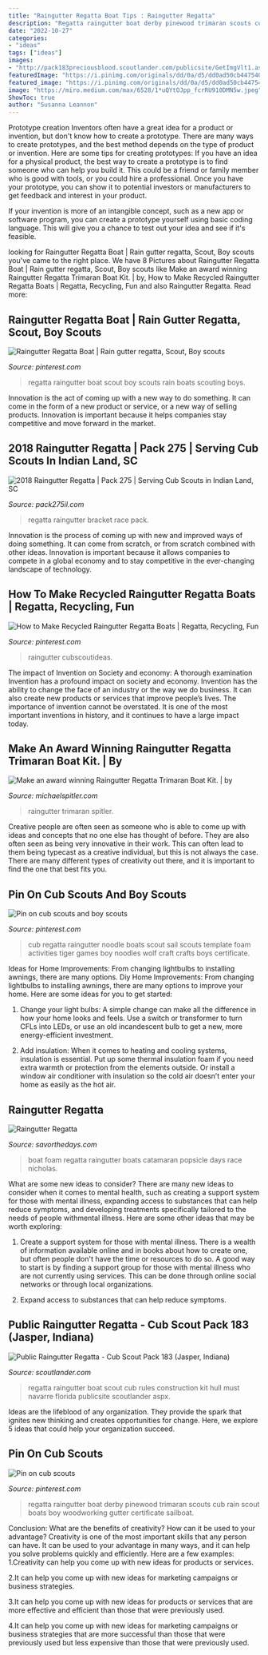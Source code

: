 ```yaml
---
title: "Raingutter Regatta Boat Tips : Raingutter Regatta"
description: "Regatta raingutter boat derby pinewood trimaran scouts cub rain scout boats boy woodworking gutter certificate sailboat"
date: "2022-10-27"
categories:
- "ideas"
tags: ["ideas"]
images:
- "http://pack183preciousblood.scoutlander.com/publicsite/GetImgVlt1.aspx?file=c43sr57ie9211325.jpg"
featuredImage: "https://i.pinimg.com/originals/dd/0a/d5/dd0ad50cb4475409bc4977386fc5f415.jpg"
featured_image: "https://i.pinimg.com/originals/dd/0a/d5/dd0ad50cb4475409bc4977386fc5f415.jpg"
image: "https://miro.medium.com/max/6528/1*uQYtOJpp_fcrRU910DMN5w.jpeg"
ShowToc: true
author: "Susanna Leannon"
---
```



Prototype creation
Inventors often have a great idea for a product or invention, but don't know how to create a prototype. There are many ways to create prototypes, and the best method depends on the type of product or invention. Here are some tips for creating prototypes:
If you have an idea for a physical product, the best way to create a prototype is to find someone who can help you build it. This could be a friend or family member who is good with tools, or you could hire a professional. Once you have your prototype, you can show it to potential investors or manufacturers to get feedback and interest in your product.

If your invention is more of an intangible concept, such as a new app or software program, you can create a prototype yourself using basic coding language. This will give you a chance to test out your idea and see if it's feasible.

	

		
looking for Raingutter Regatta Boat | Rain gutter regatta, Scout, Boy scouts you've came to the right place. We have 8 Pictures about Raingutter Regatta Boat | Rain gutter regatta, Scout, Boy scouts like Make an award winning Raingutter Regatta Trimaran Boat Kit. | by, How to Make Recycled Raingutter Regatta Boats | Regatta, Recycling, Fun and also Raingutter Regatta. Read more:
		
    
## Raingutter Regatta Boat | Rain Gutter Regatta, Scout, Boy Scouts

<img loading=lazy src="https://i.pinimg.com/originals/dd/0a/d5/dd0ad50cb4475409bc4977386fc5f415.jpg" onerror="this.onerror=null;this.src='https://tse2.mm.bing.net/th?id=OIP.zekXKFjqzt3Ti82NqUMM7gHaHa&amp;pid=15.1';" alt="Raingutter Regatta Boat | Rain gutter regatta, Scout, Boy scouts">

_Source: pinterest.com_

>regatta raingutter boat scout boy scouts rain boats scouting boys. 

	

Innovation is the act of coming up with a new way to do something. It can come in the form of a new product or service, or a new way of selling products. Innovation is important because it helps companies stay competitive and move forward in the market.

    
## 2018 Raingutter Regatta | Pack 275 | Serving Cub Scouts In Indian Land, SC

<img loading=lazy src="http://pack275il.com/wp-content/uploads/2017/11/Boat-Race-Bracket.png" onerror="this.onerror=null;this.src='https://tse4.mm.bing.net/th?id=OIP.XbEfvMlIjm5v2IeEMqJEPgHaEy&amp;pid=15.1';" alt="2018 Raingutter Regatta | Pack 275 | Serving Cub Scouts in Indian Land, SC">

_Source: pack275il.com_

>regatta raingutter bracket race pack. 

	

Innovation is the process of coming up with new and improved ways of doing something. It can come from scratch, or from scratch combined with other ideas. Innovation is important because it allows companies to compete in a global economy and to stay competitive in the ever-changing landscape of technology.

    
## How To Make Recycled Raingutter Regatta Boats | Regatta, Recycling, Fun

<img loading=lazy src="https://i.pinimg.com/originals/8d/bf/f2/8dbff28795bc3c77eb9072f146cff4ec.jpg" onerror="this.onerror=null;this.src='https://tse2.mm.bing.net/th?id=OIP.c9BRcRkE9gTG1PteNJsjtQHaLG&amp;pid=15.1';" alt="How to Make Recycled Raingutter Regatta Boats | Regatta, Recycling, Fun">

_Source: pinterest.com_

>raingutter cubscoutideas. 

	

The impact of Invention on Society and economy: A thorough examination
Invention has a profound impact on society and economy. Invention has the ability to change the face of an industry or the way we do business. It can also create new products or services that improve people’s lives. The importance of invention cannot be overstated. It is one of the most important inventions in history, and it continues to have a large impact today.

    
## Make An Award Winning Raingutter Regatta Trimaran Boat Kit. | By

<img loading=lazy src="https://miro.medium.com/max/6528/1*uQYtOJpp_fcrRU910DMN5w.jpeg" onerror="this.onerror=null;this.src='https://tse3.mm.bing.net/th?id=OIP.HjE2q6hTM62mM7ZEH-7goQHaFj&amp;pid=15.1';" alt="Make an award winning Raingutter Regatta Trimaran Boat Kit. | by">

_Source: michaelspitler.com_

>raingutter trimaran spitler. 

	

Creative people are often seen as someone who is able to come up with ideas and concepts that no one else has thought of before. They are also often seen as being very innovative in their work. This can often lead to them being typecast as a creative individual, but this is not always the case. There are many different types of creativity out there, and it is important to find the one that best fits you.

    
## Pin On Cub Scouts And Boy Scouts

<img loading=lazy src="https://i.pinimg.com/originals/2d/72/d9/2d72d9f3eecca7d73ab93cae2c4ad6de.jpg" onerror="this.onerror=null;this.src='https://tse1.mm.bing.net/th?id=OIP.hdn9xWNOizpWqVV8ASXV5AHaFj&amp;pid=15.1';" alt="Pin on cub scouts and boy scouts">

_Source: pinterest.com_

>cub regatta raingutter noodle boats scout sail scouts template foam activities tiger games boy noodles wolf craft crafts boys certificate. 

	

Ideas for Home Improvements: From changing lightbulbs to installing awnings, there are many options.
Diy Home Improvements: From changing lightbulbs to installing awnings, there are many options to improve your home. Here are some ideas for you to get started: 
1. Change your light bulbs: A simple change can make all the difference in how your home looks and feels. Use a switch or transformer to turn CFLs into LEDs, or use an old incandescent bulb to get a new, more energy-efficient investment. 

2. Add insulation: When it comes to heating and cooling systems, insulation is essential. Put up some thermal insulation foam if you need extra warmth or protection from the elements outside. Or install a window air conditioner with insulation so the cold air doesn’t enter your home as easily as the hot air. 


    
## Raingutter Regatta

<img loading=lazy src="http://1.bp.blogspot.com/-3rcj0dNGIBU/UqCk0s5nZtI/AAAAAAAAYHA/NfwcEAhd0lg/s1600/DSC_6663.JPG" onerror="this.onerror=null;this.src='https://tse2.mm.bing.net/th?id=OIP.Td2GPHItmQRgs5Juo5NA6AHaE6&amp;pid=15.1';" alt="Raingutter Regatta">

_Source: savorthedays.com_

>boat foam regatta raingutter boats catamaran popsicle days race nicholas. 

	

What are some new ideas to consider?
There are many new ideas to consider when it comes to mental health, such as creating a support system for those with mental illness, expanding access to substances that can help reduce symptoms, and developing treatments specifically tailored to the needs of people withmental illness. Here are some other ideas that may be worth exploring:
1. Create a support system for those with mental illness. There is a wealth of information available online and in books about how to create one, but often people don't have the time or resources to do so. A good way to start is by finding a support group for those with mental illness who are not currently using services. This can be done through online social networks or through local organizations.

2. Expand access to substances that can help reduce symptoms.

    
## Public Raingutter Regatta - Cub Scout Pack 183 (Jasper, Indiana)

<img loading=lazy src="http://pack183preciousblood.scoutlander.com/publicsite/GetImgVlt1.aspx?file=c43sr57ie9211325.jpg" onerror="this.onerror=null;this.src='https://tse3.mm.bing.net/th?id=OIP.0-JbNDylrYnmofN4-1RRwQHaE8&amp;pid=15.1';" alt="Public Raingutter Regatta - Cub Scout Pack 183 (Jasper, Indiana)">

_Source: scoutlander.com_

>regatta raingutter boat scout cub rules construction kit hull must navarre florida publicsite scoutlander aspx. 

	

Ideas are the lifeblood of any organization. They provide the spark that ignites new thinking and creates opportunities for change. Here, we explore 5 ideas that could help your organization succeed.

    
## Pin On Cub Scouts

<img loading=lazy src="https://i.pinimg.com/originals/d6/3b/13/d63b13b10a2bb349dd370f0f2f9c5756.jpg" onerror="this.onerror=null;this.src='https://tse4.mm.bing.net/th?id=OIP.dF-XQUUXbQMrhQOg3ZobaAAAAA&amp;pid=15.1';" alt="Pin on cub scouts">

_Source: pinterest.com_

>regatta raingutter boat derby pinewood trimaran scouts cub rain scout boats boy woodworking gutter certificate sailboat. 

	

Conclusion: What are the benefits of creativity? How can it be used to your advantage?
Creativity is one of the most important skills that any person can have. It can be used to your advantage in many ways, and it can help you solve problems quickly and efficiently. Here are a few examples: 
1.Creativity can help you come up with new ideas for products or services.

2.It can help you come up with new ideas for marketing campaigns or business strategies.

3.It can help you come up with new ideas for products or services that are more effective and efficient than those that were previously used.

4.It can help you come up with new ideas for marketing campaigns or business strategies that are more successful than those that were previously used but less expensive than those that were previously used.

